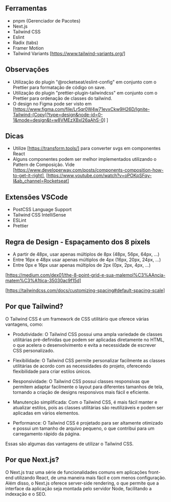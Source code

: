 ## Ferramentas

- pnpm (Gerenciador de Pacotes)
- Next.js
- Tailwind CSS 
- Eslint
- Radix (tabs)
- Framer Motion
- Tailwind Variants [https://www.tailwind-variants.org/]

## Observações

- Utilização do plugin "@rocketseat/eslint-config" em conjunto com o Prettier para formatação de código on save.
- Utilização do plugin "prettier-plugin-tailwindcss" em conjunto com o Prettier para ordenação de classes do tailwind.
- O design no Figma pode ser visto em [https://www.figma.com/file/Lr5qr0W4w71evxCkw9H26D/Ignite-Tailwind-(Copy)?type=design&node-id=0-1&mode=design&t=w8VMEzXBxl26aAhS-0]
]
## Dicas

- Utilize [https://transform.tools/] para converter svgs em componentes React
- Alguns componentes podem ser melhor implementados utilizando o Pattern de Composição. Vide [https://www.developerway.com/posts/components-composition-how-to-get-it-right], [https://www.youtube.com/watch?v=oPOKpSFqy-I&ab_channel=Rocketseat]

## Extensões VSCode

- PostCSS Language Support
- Tailwind CSS IntelliSense
- ESLint
- Prettier

## Regra de Design - Espaçamento dos 8 pixels

* A partir de 48px, usar apenas múltiplos de 8px (48px, 56px, 64px, ...)
* Entre 16px e 48px usar apenas múltiplos de 4px
(16px, 20px, 24px, ...)
* Entre 0px e 16px usar apenas múltiplos de 2px 
(0px, 2px, 4px, ...)

[https://medium.com/dex01/the-8-point-grid-e-sua-malemol%C3%AAncia-matem%C3%A1tica-35030ac9f15d]

[https://tailwindcss.com/docs/customizing-spacing#default-spacing-scale]

## Por que Tailwind?

O Tailwind CSS é um framework de CSS utilitário que oferece várias vantagens, como:

- Produtividade: O Tailwind CSS possui uma ampla variedade de classes utilitárias pré-definidas que podem ser aplicadas diretamente no HTML, o que acelera o desenvolvimento e evita a necessidade de escrever CSS personalizado.

- Flexibilidade: O Tailwind CSS permite personalizar facilmente as classes utilitárias de acordo com as necessidades do projeto, oferecendo flexibilidade para criar estilos únicos.

- Responsividade: O Tailwind CSS possui classes responsivas que permitem adaptar facilmente o layout para diferentes tamanhos de tela, tornando a criação de designs responsivos mais fácil e eficiente.

- Manutenção simplificada: Com o Tailwind CSS, é mais fácil manter e atualizar estilos, pois as classes utilitárias são reutilizáveis e podem ser aplicadas em vários elementos.

- Performance: O Tailwind CSS é projetado para ser altamente otimizado e possui um tamanho de arquivo pequeno, o que contribui para um carregamento rápido da página.

Essas são algumas das vantagens de utilizar o Tailwind CSS.

## Por que Next.js?

O Next.js traz uma série de funcionalidades comuns em aplicações front-end utilizando React, de uma maneira mais fácil e com menos configuração. Além disso, o Next.js oferece server-side rendering, o que permite que a interface da aplicação seja montada pelo servidor Node, facilitando a indexação e o SEO.